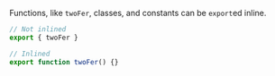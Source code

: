 Functions, like `twoFer`, classes, and constants can be `export`ed inline. 

```javascript
// Not inlined
export { twoFer }

// Inlined
export function twoFer() {}
```

